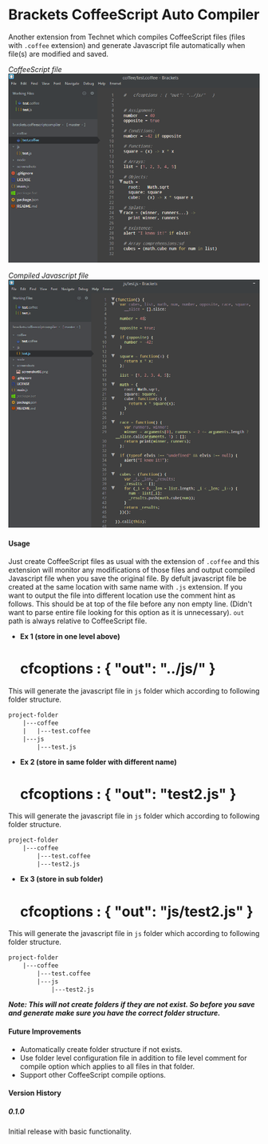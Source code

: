 Brackets CoffeeScript Auto Compiler
=======================

Another extension from Technet which compiles CoffeeScript files (files with `.coffee` extension) and generate Javascript file automatically when file(s) are modified and saved.

_CoffeeScript file_
![CoffeeScript File](screenshots/screenshot01.png)

_Compiled Javascript file_
![Javascript File](screenshots/screenshot02.png)

#### Usage

Just create CoffeeScript files as usual with the extension of `.coffee` and this extension will monitor any modifications of those files and output compiled Javascript file when you save the original file. By defult javascript file be created at the same location with same name with `.js` extension. If you want to output the file into different location use the comment hint as follows. This should be at top of the file before any non empty line. (Didn't want to parse entire file looking for this option as it is unnecessary). `out` path is always relative to CoffeeScript file.

- __Ex 1 (store in one level above)__


    #   cfcoptions : { "out": "../js/"   }
    
This will generate the javascript file in `js` folder which according to following folder structure.

    project-folder    
        |---coffee
        |   |---test.coffee
        |---js
            |---test.js


- __Ex 2 (store in same folder with different name)__


    #   cfcoptions : { "out": "test2.js"   }
    
This will generate the javascript file in `js` folder which according to following folder structure.

    project-folder    
        |---coffee
            |---test.coffee
            |---test2.js


- __Ex 3 (store in sub folder)__


    #   cfcoptions : { "out": "js/test2.js"   }
    
This will generate the javascript file in `js` folder which according to following folder structure.

    project-folder    
        |---coffee
            |---test.coffee
            |---js
                |---test2.js

___Note: This will not create folders if they are not exist. So before you save and generate make sure you have the correct folder structure.___

#### Future Improvements

* Automatically create folder structure if not exists.
* Use folder level configuration file in addition to file level comment for compile option which applies to all files in that folder.
* Support other CoffeeScript compile options.


#### Version History

##### 0.1.0

Initial release with basic functionality.